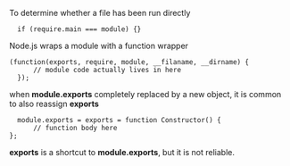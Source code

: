 To determine whether a file has been run directly
  
  ```
	if (require.main === module) {}
  ```

Node.js wraps a module with a function wrapper

  ```
  (function(exports, require, module, __filaname, __dirname) {
		// module code actually lives in here
	});
  ```

when **module.exports** completely replaced by a new object,
it is common to also reassign **exports**

  ```
	module.exports = exports = function Constructor() {
		// function body here
  };
  ```
**exports** is a shortcut to **module.exports**, but it is not reliable.

